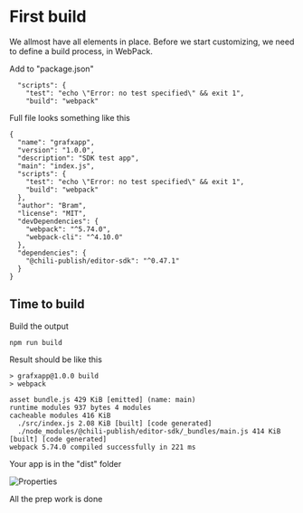 # First build

We allmost have all elements in place. Before we start customizing, we need to define a build process, in WebPack.

Add to "package.json"

```
  "scripts": {
    "test": "echo \"Error: no test specified\" && exit 1",
    "build": "webpack"
```

Full file looks something like this
```
{
  "name": "grafxapp",
  "version": "1.0.0",
  "description": "SDK test app",
  "main": "index.js",
  "scripts": {
    "test": "echo \"Error: no test specified\" && exit 1",
    "build": "webpack"
  },
  "author": "Bram",
  "license": "MIT",
  "devDependencies": {
    "webpack": "^5.74.0",
    "webpack-cli": "^4.10.0"
  },
  "dependencies": {
    "@chili-publish/editor-sdk": "^0.47.1"
  }
}
```

## Time to build

Build the output

```
npm run build
```

Result should be like this

```
> grafxapp@1.0.0 build
> webpack

asset bundle.js 429 KiB [emitted] (name: main)
runtime modules 937 bytes 4 modules
cacheable modules 416 KiB
  ./src/index.js 2.08 KiB [built] [code generated]
  ./node_modules/@chili-publish/editor-sdk/_bundles/main.js 414 KiB [built] [code generated]
webpack 5.74.0 compiled successfully in 221 ms
```

Your app is in the "dist" folder

![Properties](https://chilipublishdocs.imgix.net/GraFx_studio/integration/dist.png?w=400&q=80)

All the prep work is done